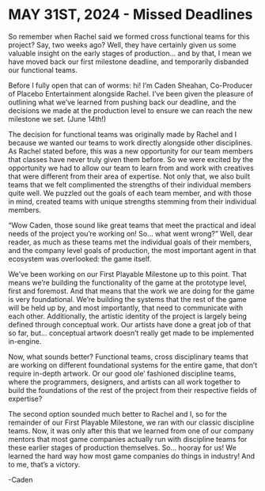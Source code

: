 # MAY 31ST, 2024 - Missed Deadlines
So remember when Rachel said we formed cross functional teams for this project? Say, two weeks ago? Well, they have certainly given us some valuable insight on the early stages of production… and by that, I mean we have moved back our first milestone deadline, and temporarily disbanded our functional teams.

Before I fully open that can of worms: hi! I’m Caden Sheahan, Co-Producer of Placebo Entertainment alongside Rachel. I’ve been given the pleasure of outlining what we’ve learned from pushing back our deadline, and the decisions we made at the production level to ensure we can reach the new milestone we set. (June 14th!)

The decision for functional teams was originally made by Rachel and I because we wanted our teams to work directly alongside other disciplines. As Rachel stated before, this was a new opportunity for our team members that classes have never truly given them before. So we were excited by the opportunity we had to allow our team to learn from and work with creatives that were different from their area of expertise. Not only that, we also built teams that we felt complimented the strengths of their individual members quite well. We puzzled out the goals of each team member, and with those in mind, created teams with unique strengths stemming from their individual members.

“Wow Caden, those sound like great teams that meet the practical and ideal needs of the project you’re working on! So… what went wrong?” Well, dear reader, as much as these teams met the individual goals of their members, and the company level goals of production, the most important agent in that ecosystem was overlooked: the game itself.

We’ve been working on our First Playable Milestone up to this point. That means we’re building the functionality of the game at the prototype level, first and foremost. And that means that the work we are doing for the game is very foundational. We’re building the systems that the rest of the game will be held up by, and most importantly, that need to communicate with each other. Additionally, the artistic identity of the project is largely being defined through conceptual work. Our artists have done a great job of that so far, but… conceptual artwork doesn’t really get made to be implemented in-engine.

Now, what sounds better? Functional teams, cross disciplinary teams that are working on different foundational systems for the entire game, that don’t require in-depth artwork. Or our good ole’ fashioned discipline teams, where the programmers, designers, and artists can all work together to build the foundations of the rest of the project from their respective fields of expertise?

The second option sounded much better to Rachel and I, so for the remainder of our First Playable Milestone, we ran with our classic discipline teams. Now, it was only after this that we learned from one of our company mentors that most game companies actually run with discipline teams for these earlier stages of production themselves. So… hooray for us! We learned the hard way how most game companies do things in industry! And to me, that’s a victory.

-Caden